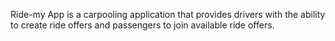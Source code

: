 Ride-my App is a carpooling application that provides drivers with the ability to create ride offers and passengers to join available ride offers.
